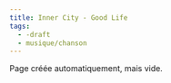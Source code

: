 ```yaml
---
title: Inner City - Good Life
tags:
  - -draft
  - musique/chanson
---
```


Page créée automatiquement, mais vide.
